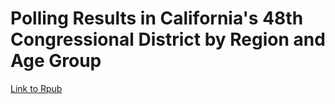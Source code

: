 # Polling Results in California's 48th Congressional District by Region and Age Group

[Link to Rpub](http://rpubs.com/cvendler/ca48-2018-polls)
